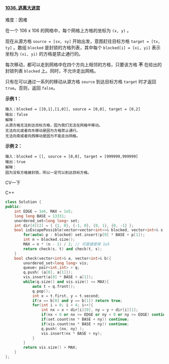 #### [1036. 逃离大迷宫](https://leetcode-cn.com/problems/escape-a-large-maze/)

难度：困难

在一个 106 x 106 的网格中，每个网格上方格的坐标为 `(x, y)` 。

现在从源方格 `source = [sx, sy]` 开始出发，意图赶往目标方格 `target = [tx, ty]` 。数组 `blocked` 是封锁的方格列表，其中每个 `blocked[i] = [xi, yi]` 表示坐标为 `(xi, yi)` 的方格是禁止通行的。

每次移动，都可以走到网格中在四个方向上相邻的方格，只要该方格 **不** 在给出的封锁列表 `blocked` 上。同时，不允许走出网格。

只有在可以通过一系列的移动从源方格 `source` 到达目标方格 `target` 时才返回 `true`。否则，返回 `false`。

 

**示例 1：**

```
输入：blocked = [[0,1],[1,0]], source = [0,0], target = [0,2]
输出：false
解释：
从源方格无法到达目标方格，因为我们无法在网格中移动。
无法向北或者向东移动是因为方格禁止通行。
无法向南或者向西移动是因为不能走出网格。
```

**示例 2：**

```
输入：blocked = [], source = [0,0], target = [999999,999999]
输出：true
解释：
因为没有方格被封锁，所以一定可以到达目标方格。
```



CV一下

C++

```C++
class Solution {
public:
    int EDGE = 1e6, MAX = 1e5;
    long long BASE = 13331;
    unordered_set<long long> set;
    int dir[4][2] = { {1, 0}, {-1, 0}, {0, 1}, {0, -1} };
    bool isEscapePossible(vector<vector<int>>& blocked, vector<int>& s, vector<int>& t) {
        for(auto& p : blocked) set.insert(p[0] * BASE + p[1]);
        int n = blocked.size();
        MAX = n * (n - 1) / 2; // 可直接使用 1e5
        return check(s, t) and check(t, s);
    }
    bool check(vector<int>& a, vector<int>& b){
        unordered_set<long long> vis;
        queue< pair<int,int> > q;
        q.push( {a[0], a[1]});
        vis.insert(a[0] * BASE + a[1]);
        while(q.size() and vis.size() <= MAX){
            auto t = q.front();
            q.pop();
            int x = t.first, y = t.second;
            if(x == b[0] and y == b[1]) return true;
            for(int i = 0; i < 4; i++){
                int nx = x + dir[i][0], ny = y + dir[i][1];
                if(nx < 0 or nx >= EDGE or ny < 0 or ny >= EDGE) continue;
                if(set.count(nx * BASE + ny)) continue;
                if(vis.count(nx * BASE + ny)) continue;
                q.push( {nx, ny} );
                vis.insert(nx * BASE + ny);
            }
        }
        return vis.size() > MAX;
    }
};

```

